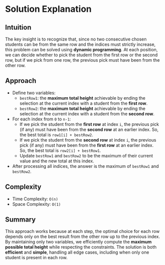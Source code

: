 
# Solution Explanation

## Intuition
The key insight is to recognize that, since no two consecutive chosen students can be from the same row and the indices must strictly increase, this problem can be solved using **dynamic programming**. At each position, we can decide whether to pick the student from the first row or the second row, but if we pick from one row, the previous pick must have been from the other row.

## Approach
- Define two variables:
  - `bestRow1`: the **maximum total height** achievable by ending the selection at the current index with a student from the **first row**.
  - `bestRow2`: the **maximum total height** achievable by ending the selection at the current index with a student from the **second row**.
- For each index from `0` to `n-1`:
  - If we pick the student from the **first row** at index `i`, the previous pick (if any) must have been from the **second row** at an earlier index. So, the best total is `row1[i] + bestRow2`.
  - If we pick the student from the **second row** at index `i`, the previous pick (if any) must have been from the **first row** at an earlier index. So, the best total is `row2[i] + bestRow1`.
  - Update `bestRow1` and `bestRow2` to be the maximum of their current value and the new total at this index.
- After processing all indices, the answer is the maximum of `bestRow1` and `bestRow2`.

## Complexity
- Time Complexity: `O(n)`
- Space Complexity: `O(1)`

## Summary
This approach works because at each step, the optimal choice for each row depends only on the best result from the other row up to the previous index. By maintaining only two variables, we efficiently compute the **maximum possible total height** while respecting the constraints. The solution is both **efficient** and **simple**, handling all edge cases, including when only one student is present in each row.

